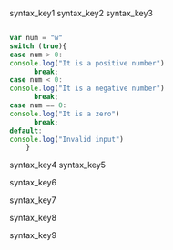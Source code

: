 syntax_key1
syntax_key2
syntax_key3
```javascript

var num = "w"
switch (true){
case num > 0:
console.log("It is a positive number")
      break;
case num < 0:
console.log("It is a negative number")
      break;
case num == 0:
console.log("It is a zero")
      break;
default:
console.log("Invalid input")
    }
```
syntax_key4
syntax_key5


syntax_key6


syntax_key7

 
syntax_key8


syntax_key9
